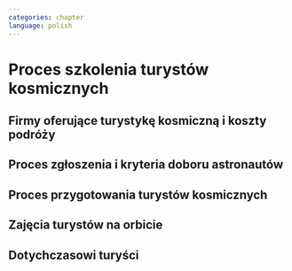 ```yaml
---
categories: chapter
language: polish
---
```


# Proces szkolenia turystów kosmicznych

## Firmy oferujące turystykę kosmiczną i koszty podróży

## Proces zgłoszenia i kryteria doboru astronautów

## Proces przygotowania turystów kosmicznych

## Zajęcia turystów na orbicie

## Dotychczasowi turyści
